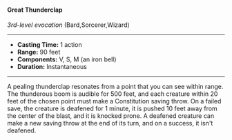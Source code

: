 #### Great Thunderclap
*3rd-level evocation* (Bard,Sorcerer,Wizard)
___
- **Casting Time:** 1 action
- **Range:** 90 feet
- **Components:** V, S, M (an iron bell)
- **Duration:** Instantaneous
---
A pealing thunderclap resonates from a point that
you can see within range. The thunderous boom is
audible for 500 feet, and each creature within 20
feet of the chosen point must make a Constitution
saving throw.
On a failed save, the creature is deafened for 1
minute, it is pushed 10 feet away from the center of
the blast, and it is knocked prone.
A deafened creature can make a new saving throw
at the end of its turn, and on a success, it isn't
deafened.

